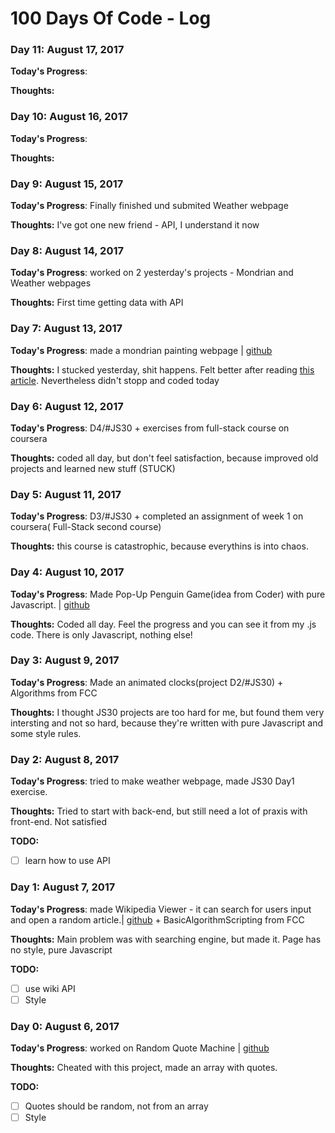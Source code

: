 # 100 Days Of Code - Log

### Day 11: August 17, 2017

**Today's Progress**: 

**Thoughts:** 

### Day 10: August 16, 2017

**Today's Progress**: 

**Thoughts:** 

### Day 9: August 15, 2017

**Today's Progress**: Finally finished und submited Weather webpage

**Thoughts:** I've got one new friend - API, I understand it now

### Day 8: August 14, 2017

**Today's Progress**: worked on 2 yesterday's projects - Mondrian and Weather webpages

**Thoughts:** First time getting data with API

### Day 7: August 13, 2017

**Today's Progress**: made a mondrian painting webpage | [github](https://github.com/aidnurs/Mondrian)

**Thoughts:** I stucked yesterday, shit happens. Felt better after reading [this article](https://medium.freecodecamp.org/learning-to-code-when-it-gets-dark-e485edfb58fd). Nevertheless didn't stopp and coded today

### Day 6: August 12, 2017

**Today's Progress**: D4/#JS30 + exercises from full-stack course on coursera

**Thoughts:** coded all day, but don't feel satisfaction, because improved old projects and learned new stuff (STUCK)

### Day 5: August 11, 2017

**Today's Progress**: D3/#JS30 +  completed an assignment of week 1 on coursera( Full-Stack second course)

**Thoughts:** this course is catastrophic, because everythins is into chaos.

### Day 4: August 10, 2017

**Today's Progress**: Made Pop-Up Penguin Game(idea from Coder) with pure Javascript. | [github](https://github.com/aidnurs/penguins)

**Thoughts:** Coded all day. Feel the progress and you can see it from my .js code. There is only Javascript, nothing else! 

### Day 3: August 9, 2017

**Today's Progress**: Made an animated clocks(project D2/#JS30) + Algorithms from FCC

**Thoughts:** I thought JS30 projects are too hard for me, but found them very intersting and not so hard, because they're written with pure Javascript and some style rules.

### Day 2: August 8, 2017

**Today's Progress**: tried to make weather webpage, made JS30 Day1 exercise.

**Thoughts:** Tried to start with back-end, but still need a lot of praxis with front-end. Not satisfied

**TODO:** 
- [ ] learn how to use API

### Day 1: August 7, 2017

**Today's Progress**: made Wikipedia Viewer - it can search for users input and open a random article.| [github](https://github.com/aidnurs/WikipediaViewer) + BasicAlgorithmScripting from FCC

**Thoughts:** Main problem was with searching engine, but made it. Page has no style, pure Javascript

**TODO:** 
- [ ] use wiki API
- [ ] Style

### Day 0: August 6, 2017

**Today's Progress**: worked on Random Quote Machine | [github](https://github.com/aidnurs/RandomQuoteMachine)

**Thoughts:** Cheated with this project, made an array with quotes. 

**TODO:**
- [ ] Quotes should be random, not from an array
- [ ] Style
